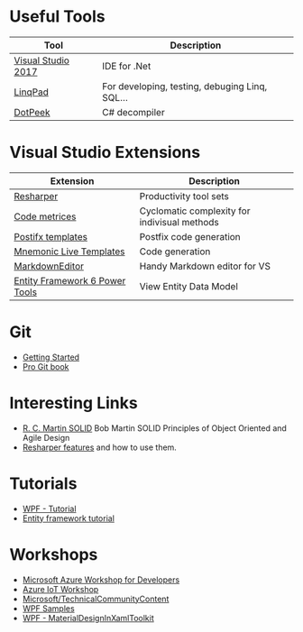 # Useful Tools
| Tool | Description |
| ---- | ------------|
|[Visual Studio 2017](http://www.visualstudio.com)| IDE for .Net |
|[LinqPad](http://www.linqpad.net/) | For developing, testing, debuging Linq, SQL… |
|[DotPeek](https://www.jetbrains.com/decompiler/) | C# decompiler|

# Visual Studio Extensions
| Extension | Description |
| --------- | ------------|
|[Resharper](https://www.jetbrains.com/resharper/) | Productivity tool sets|
|[Code metrices](https://visualstudiogallery.msdn.microsoft.com/369d38e1-53d3-4f5c-9351-a0560162a6d9) | Cyclomatic complexity for indivisual methods |
|[Postifx templates](https://github.com/controlflow/resharper-postfix) | Postfix code generation |
|[Mnemonic Live Templates](https://github.com/JetBrains/mnemonics) | Code generation |
|[MarkdownEditor](https://marketplace.visualstudio.com/items?itemName=MadsKristensen.MarkdownEditor)| Handy Markdown editor for VS |
|[Entity Framework 6 Power Tools](https://marketplace.visualstudio.com/items?itemName=ErikEJ.EntityFramework6PowerToolsCommunityEdition)| View Entity Data Model|

# Git
* [Getting Started](https://www.atlassian.com/git/tutorials/setting-up-a-repository)
* [Pro Git book](https://git-scm.com/book/en/v2)

# Interesting Links
* [R. C. Martin SOLID](https://youtu.be/TMuno5RZNeE?t=757) Bob Martin SOLID Principles of Object Oriented and Agile Design 
* [Resharper features](https://www.jetbrains.com/resharper/features/) and how to use them.

# Tutorials
* [WPF - Tutorial](http://www.wpf-tutorial.com)
* [Entity framework tutorial](http://www.entityframeworktutorial.net/code-first/entity-framework-code-first.aspx)

# Workshops
* [Microsoft Azure Workshop for Developers](https://github.com/DariuszPorowski/AzureDevWorkshop/)
* [Azure IoT Workshop](https://github.com/MarekLani/AzureIotWorkshop)
* [Microsoft/TechnicalCommunityContent](https://github.com/microsoft/TechnicalCommunityContent)
* [WPF Samples](https://github.com/Microsoft/WPF-Samples)
* [WPF - MaterialDesignInXamlToolkit](https://github.com/ButchersBoy/MaterialDesignInXamlToolkit)
